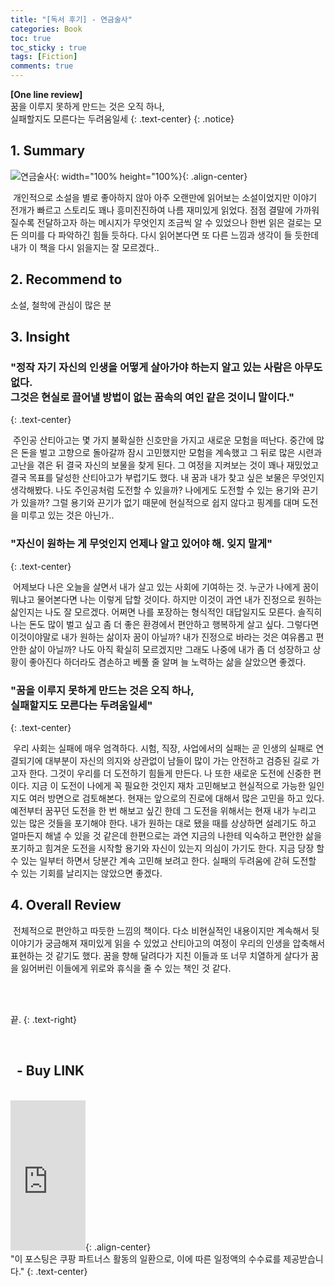 ```yaml
---
title: "[독서 후기] - 연금술사"
categories: Book
toc: true
toc_sticky : true
tags: [Fiction]
comments: true
---
```


**[One line review]**<br/> 꿈을 이루지 못하게 만드는 것은 오직 하나, <br/>실패할지도 모른다는 두려움일세
{: .text-center}
{: .notice}

## 1. Summary

![연금술사](https://user-images.githubusercontent.com/86281619/127732424-a7ab5b1f-c164-4d83-9bfe-ee17bec04b91.png){: width="100% height="100%}{: .align-center}

&nbsp;개인적으로 소설을 별로 좋아하지 않아 아주 오랜만에 읽어보는 소설이었지만 이야기 전개가 빠르고 스토리도 꽤나 흥미진진하여 나름 재미있게 읽었다. 점점 결말에 가까워질수록 전달하고자 하는 메시지가 무엇인지 조금씩 알 수 있었으나 한번 읽은 걸로는 모든 의미를 다 파악하긴 힘들 듯하다. 다시 읽어본다면 또 다른 느낌과 생각이 들 듯한데 내가 이 책을 다시 읽을지는 잘 모르겠다..

## 2. Recommend to

소설, 철학에 관심이 많은 분

## 3. Insight

### "정작 자기 자신의 인생을 어떻게 살아가야 하는지 알고 있는 사람은 아무도 없다.<br/>그것은 현실로 끌어낼 방법이 없는 꿈속의 여인 같은 것이니 말이다."
{: .text-center}

&nbsp;주인공 산티아고는 몇 가지 불확실한 신호만을 가지고 새로운 모험을 떠난다. 중간에 많은 돈을 벌고 고향으로 돌아갈까 잠시 고민했지만 모험을 계속했고 그 뒤로 많은 시련과 고난을 겪은 뒤 결국 자신의 보물을 찾게 된다. 그 여정을 지켜보는 것이 꽤나 재밌었고 결국 목표를 달성한 산티아고가 부럽기도 했다. 내 꿈과 내가 찾고 싶은 보물은 무엇인지 생각해봤다. 나도 주인공처럼 도전할 수 있을까? 나에게도 도전할 수 있는 용기와 끈기가 있을까? 그럴 용기와 끈기가 없기 때문에 현실적으로 쉽지 않다고 핑계를 대며 도전을 미루고 있는 것은 아닌가..

### "자신이 원하는 게 무엇인지 언제나 알고 있어야 해. 잊지 말게"
{: .text-center}

&nbsp;어제보다 나은 오늘을 살면서 내가 살고 있는 사회에 기여하는 것. 누군가 나에게 꿈이 뭐냐고 물어본다면 나는 이렇게 답할 것이다. 하지만 이것이 과연 내가 진정으로 원하는 삶인지는 나도 잘 모르겠다. 어쩌면 나를 포장하는 형식적인 대답일지도 모른다. 솔직히 나는 돈도 많이 벌고 싶고 좀 더 좋은 환경에서 편안하고 행복하게 살고 싶다. 그렇다면 이것이야말로 내가 원하는 삶이자 꿈이 아닐까? 내가 진정으로 바라는 것은 여유롭고 편안한 삶이 아닐까? 나도 아직 확실히 모르겠지만 그래도 나중에 내가 좀 더 성장하고 상황이 좋아진다 하더라도 겸손하고 베풀 줄 알며 늘 노력하는 삶을 살았으면 좋겠다.

### "꿈을 이루지 못하게 만드는 것은 오직 하나,<br/>실패할지도 모른다는 두려움일세"
{: .text-center}

&nbsp;우리 사회는 실패에 매우 엄격하다. 시험, 직장, 사업에서의 실패는 곧 인생의 실패로 연결되기에 대부분이 자신의 의지와 상관없이 남들이 많이 가는 안전하고 검증된 길로 가고자 한다. 그것이 우리를 더 도전하기 힘들게 만든다. 나 또한 새로운 도전에 신중한 편이다. 지금 이 도전이 나에게 꼭 필요한 것인지 재차 고민해보고 현실적으로 가능한 일인지도 여러 방면으로 검토해본다. 현재는 앞으로의 진로에 대해서 많은 고민을 하고 있다. 예전부터 꿈꾸던 도전을 한 번 해보고 싶긴 한데 그 도전을 위해서는 현재 내가 누리고 있는 많은 것들을 포기해야 한다. 내가 원하는 대로 됐을 때를 상상하면 설레기도 하고 얼마든지 해낼 수 있을 것 같은데 한편으로는 과연 지금의 나한테 익숙하고 편안한 삶을 포기하고 힘겨운 도전을 시작할 용기와 자신이 있는지 의심이 가기도 한다. 지금 당장 할 수 있는 일부터 하면서 당분간 계속 고민해 보려고 한다. 실패의 두려움에 갇혀 도전할 수 있는 기회를 날리지는 않았으면 좋겠다.

## 4. Overall Review

&nbsp;전체적으로 편안하고 따듯한 느낌의 책이다. 다소 비현실적인 내용이지만 계속해서 뒷이야기가 궁금해져 재미있게 읽을 수 있었고 산티아고의 여정이 우리의 인생을 압축해서 표현하는 것 같기도 했다. 꿈을 향해 달려다가 지친 이들과 또 너무 치열하게 살다가 꿈을 잃어버린 이들에게 위로와 휴식을 줄 수 있는 책인 것 같다.

<br/>
<br/>

끝.
{: .text-right}

<br/>

## &nbsp; - Buy LINK
<br/>
<iframe src="https://coupa.ng/b4KMCj" width="120" height="240" frameborder="0" scrolling="no" referrerpolicy="unsafe-url"></iframe>{: .align-center}
<br/>
"이 포스팅은 쿠팡 파트너스 활동의 일환으로, 이에 따른 일정액의 수수료를 제공받습니다."
{: .text-center}